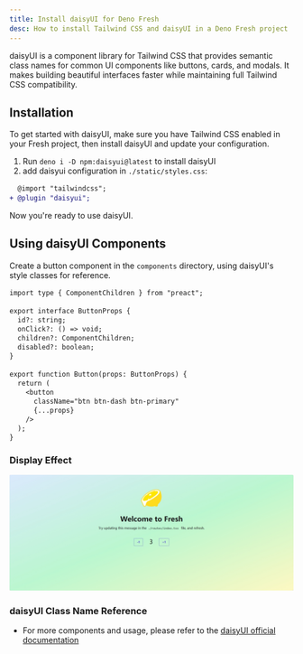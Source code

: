 ```yaml
---
title: Install daisyUI for Deno Fresh
desc: How to install Tailwind CSS and daisyUI in a Deno Fresh project
---
```


daisyUI is a component library for Tailwind CSS that provides semantic class
names for common UI components like buttons, cards, and modals. It makes
building beautiful interfaces faster while maintaining full Tailwind CSS
compatibility.

## Installation

To get started with daisyUI, make sure you have Tailwind CSS enabled in your
Fresh project, then install daisyUI and update your configuration.

1. Run `deno i -D npm:daisyui@latest` to install daisyUI
2. add daisyui configuration in `./static/styles.css`:

```diff
  @import "tailwindcss";
+ @plugin "daisyui";
```

Now you're ready to use daisyUI.

## Using daisyUI Components

Create a button component in the `components` directory, using daisyUI's style
classes for reference.

```tsx components/Button.tsx
import type { ComponentChildren } from "preact";

export interface ButtonProps {
  id?: string;
  onClick?: () => void;
  children?: ComponentChildren;
  disabled?: boolean;
}

export function Button(props: ButtonProps) {
  return (
    <button
      className="btn btn-dash btn-primary"
      {...props}
    />
  );
}
```

### Display Effect

![DaisyUI Showcase](./www/static/docs/fresh-daisyui-showcase.png)

### daisyUI Class Name Reference

- For more components and usage, please refer to the
  [daisyUI official documentation](https://daisyui.com/)

